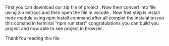 First you can download our zip file of project . Now then convert into file using zip extracs and then open the file in vscode . Now frist step is install node module using npm install command after all complet the instalation run this comand in terminal "npm run start"
congratulations you can build you project and now able to see project in browzer .

ThankYou reading this file

